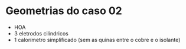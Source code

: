 # Geometrias do caso 02
- HOA
- 3 eletrodos cilíndricos
- 1 calorímetro simplificado (sem as quinas entre o cobre e o isolante)